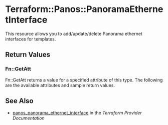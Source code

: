 # Terraform::Panos::PanoramaEthernetInterface

This resource allows you to add/update/delete Panorama ethernet interfaces
for templates.

## Return Values

### Fn::GetAtt

Fn::GetAtt returns a value for a specified attribute of this type. The following are the available attributes and sample return values.

## See Also

* [panos_panorama_ethernet_interface](https://www.terraform.io/docs/providers/panos/r/panorama_ethernet_interface.html) in the _Terraform Provider Documentation_